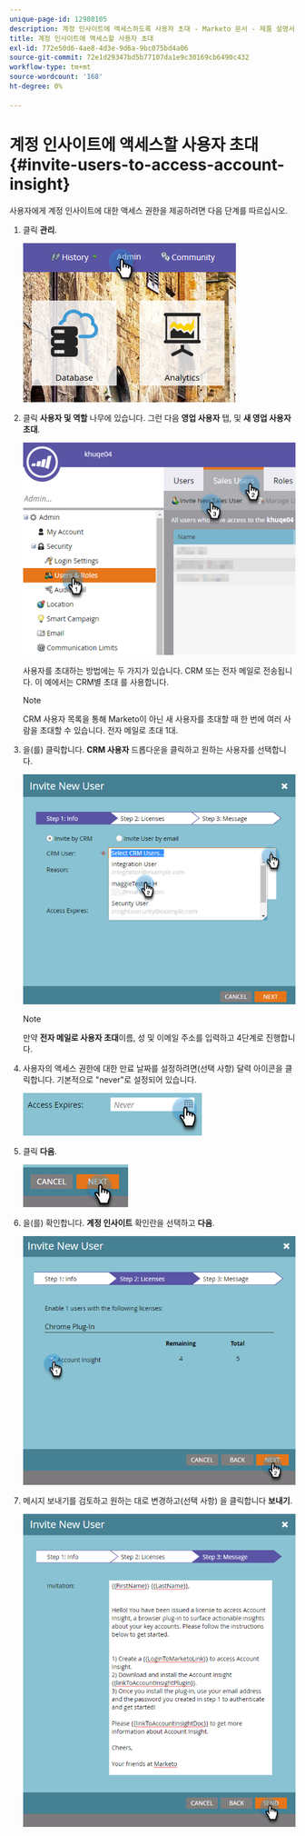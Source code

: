 ```yaml
---
unique-page-id: 12980105
description: 계정 인사이트에 액세스하도록 사용자 초대 - Marketo 문서 - 제품 설명서
title: 계정 인사이트에 액세스할 사용자 초대
exl-id: 772e50d6-4ae8-4d3e-9d6a-9bc075bd4a06
source-git-commit: 72e1d29347bd5b77107da1e9c30169cb6490c432
workflow-type: tm+mt
source-wordcount: '168'
ht-degree: 0%

---
```


# 계정 인사이트에 액세스할 사용자 초대 {#invite-users-to-access-account-insight}

사용자에게 계정 인사이트에 대한 액세스 권한을 제공하려면 다음 단계를 따르십시오.

1. 클릭 **관리**.

   ![](assets/admin-1.png)

1. 클릭 **사용자 및 역할** 나무에 있습니다. 그런 다음 **영업 사용자** 탭, 및 **새 영업 사용자 초대**.

   ![](assets/two-6.png)

   사용자를 초대하는 방법에는 두 가지가 있습니다. CRM 또는 전자 메일로 전송됩니다. 이 예에서는 CRM별 초대 를 사용합니다.

   >[!NOTE]
   >
   >CRM 사용자 목록을 통해 Marketo이 아닌 새 사용자를 초대할 때 한 번에 여러 사람을 초대할 수 있습니다. 전자 메일로 초대 1대.

1. 을(를) 클릭합니다. **CRM 사용자** 드롭다운을 클릭하고 원하는 사용자를 선택합니다.

   ![](assets/three-5.png)

   >[!NOTE]
   >
   >만약 **전자 메일로 사용자 초대**&#x200B;이름, 성 및 이메일 주소를 입력하고 4단계로 진행합니다.

1. 사용자의 액세스 권한에 대한 만료 날짜를 설정하려면(선택 사항) 달력 아이콘을 클릭합니다. 기본적으로 &quot;never&quot;로 설정되어 있습니다.

   ![](assets/four-5.png)

1. 클릭 **다음**.

   ![](assets/five-5.png)

1. 을(를) 확인합니다. **계정 인사이트** 확인란을 선택하고 **다음**.

   ![](assets/six-3.png)

1. 메시지 보내기를 검토하고 원하는 대로 변경하고(선택 사항) 을 클릭합니다 **보내기**.

   ![](assets/seven-2.png)

